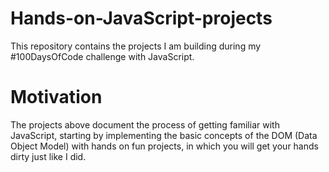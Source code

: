 # Hands-on-JavaScript-projects
This repository contains the projects I am building during my #100DaysOfCode challenge with JavaScript.
# Motivation
The projects above document the process of getting familiar with JavaScript, starting by implementing the basic concepts of the DOM (Data Object Model) with hands on fun projects, in which you will get your hands dirty just like I did.  
